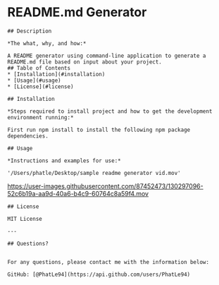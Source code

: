 # README.md Generator
    
    ## Description 
    
    *The what, why, and how:* 
    
    A README generator using command-line application to generate a README.md file based on input about your project.
    ## Table of Contents
    * [Installation](#installation)
    * [Usage](#usage)
    * [License](#license)
    
    ## Installation
    
    *Steps required to install project and how to get the development environment running:*
    
    First run npm install to install the following npm package dependencies. 
    
    ## Usage 
    
    *Instructions and examples for use:*
    
    '/Users/phatle/Desktop/sample readme generator vid.mov'
    

https://user-images.githubusercontent.com/87452473/130297096-52c6b19a-aa9d-40a6-b4c9-60764c8a59f4.mov


    ## License
    
    MIT License
    
    ---
    
    ## Questions?
    
  
    For any questions, please contact me with the information below:
   
    GitHub: [@PhatLe94](https://api.github.com/users/PhatLe94)
    
